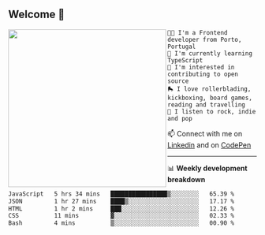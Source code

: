 ## Welcome 👋

<img align="left" src="https://github.com/saraiovieira/saraiovieira/assets/74243584/32f0e061-fcbb-45fe-8361-571943f17664" width="320"/>

```
👩‍💻 I'm a Frontend developer from Porto, Portugal
🌱 I'm currently learning TypeScript
🚩 I'm interested in contributing to open source
🛼 I love rollerblading, kickboxing, board games, reading and travelling
🎵 I listen to rock, indie and pop
```
📫 Connect with me on [Linkedin](https://www.linkedin.com/in/sara-vieira-frontend-developer/) and on [CodePen](https://codepen.io/saraiovieira)

-------

📊 **Weekly development breakdown**

<!--START_SECTION:waka-->

```txt
JavaScript   5 hrs 34 mins   ████████████████▒░░░░░░░░   65.39 %
JSON         1 hr 27 mins    ████▒░░░░░░░░░░░░░░░░░░░░   17.17 %
HTML         1 hr 2 mins     ███░░░░░░░░░░░░░░░░░░░░░░   12.26 %
CSS          11 mins         ▓░░░░░░░░░░░░░░░░░░░░░░░░   02.33 %
Bash         4 mins          ▒░░░░░░░░░░░░░░░░░░░░░░░░   00.90 %
```

<!--END_SECTION:waka-->
